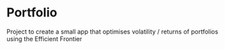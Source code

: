 # Portfolio
Project to create a small app that optimises volatility / returns of portfolios using the Efficient Frontier
